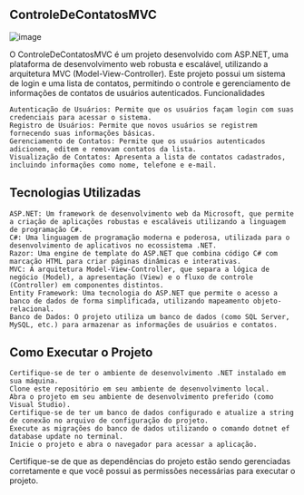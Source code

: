 ## ControleDeContatosMVC

![image](https://github.com/VictorPasqual/ControleDeContatosMVC/assets/88171791/95b92bf4-a62d-4a42-b47b-c6468c6af30a)


O ControleDeContatosMVC é um projeto desenvolvido com ASP.NET, uma plataforma de desenvolvimento web robusta e escalável, utilizando a arquitetura MVC (Model-View-Controller). Este projeto possui um sistema de login e uma lista de contatos, permitindo o controle e gerenciamento de informações de contatos de usuários autenticados.
Funcionalidades

    Autenticação de Usuários: Permite que os usuários façam login com suas credenciais para acessar o sistema.
    Registro de Usuários: Permite que novos usuários se registrem fornecendo suas informações básicas.
    Gerenciamento de Contatos: Permite que os usuários autenticados adicionem, editem e removam contatos da lista.
    Visualização de Contatos: Apresenta a lista de contatos cadastrados, incluindo informações como nome, telefone e e-mail.

## Tecnologias Utilizadas

    ASP.NET: Um framework de desenvolvimento web da Microsoft, que permite a criação de aplicações robustas e escaláveis utilizando a linguagem de programação C#.
    C#: Uma linguagem de programação moderna e poderosa, utilizada para o desenvolvimento de aplicativos no ecossistema .NET.
    Razor: Uma engine de template do ASP.NET que combina código C# com marcação HTML para criar páginas dinâmicas e interativas.
    MVC: A arquitetura Model-View-Controller, que separa a lógica de negócio (Model), a apresentação (View) e o fluxo de controle (Controller) em componentes distintos.
    Entity Framework: Uma tecnologia do ASP.NET que permite o acesso a banco de dados de forma simplificada, utilizando mapeamento objeto-relacional.
    Banco de Dados: O projeto utiliza um banco de dados (como SQL Server, MySQL, etc.) para armazenar as informações de usuários e contatos.

## Como Executar o Projeto

    Certifique-se de ter o ambiente de desenvolvimento .NET instalado em sua máquina.
    Clone este repositório em seu ambiente de desenvolvimento local.
    Abra o projeto em seu ambiente de desenvolvimento preferido (como Visual Studio).
    Certifique-se de ter um banco de dados configurado e atualize a string de conexão no arquivo de configuração do projeto.
    Execute as migrações do banco de dados utilizando o comando dotnet ef database update no terminal.
    Inicie o projeto e abra o navegador para acessar a aplicação.

Certifique-se de que as dependências do projeto estão sendo gerenciadas corretamente e que você possui as permissões necessárias para executar o projeto.
